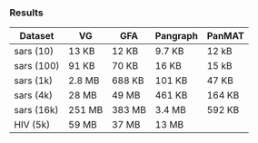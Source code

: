 ### Results

| Dataset      |   VG   | GFA    |  Pangraph | PanMAT    |
|------------  |  ----  | -----  | --------- | --------  |
| sars (10)    | 13 KB  | 12 KB  |  9.7 KB   |  12 kB    |
| sars (100)   | 91 KB  | 70 KB  |  16 KB    |  15 kB    |
| sars (1k)    | 2.8 MB | 688 KB |  101 KB   |  47 KB    |
| sars (4k)    | 28 MB  | 49 MB  |  461 KB   |  164 KB   |
| sars (16k)   | 251 MB | 383 MB |  3.4 MB   |  592 KB   |
| HIV (5k)     | 59 MB  | 37 MB  |  13 MB   |     |
